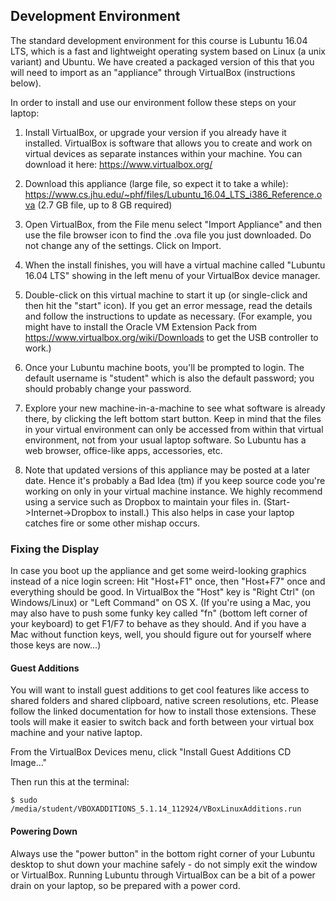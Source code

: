 ## Development Environment
The standard development environment for this course is Lubuntu 16.04 LTS, which is a fast and lightweight operating system based on Linux (a unix variant) and Ubuntu.  We have created a packaged version of this that you will need to import as an "appliance" through VirtualBox (instructions below). 
 
In order to install and use our environment follow these steps on your laptop:

1. Install VirtualBox, or upgrade your version if you already have it installed.  VirtualBox is software that allows you to create and work on virtual devices as separate instances within your machine. You can download it here: https://www.virtualbox.org/

2. Download this appliance (large file, so expect it to take a while): https://www.cs.jhu.edu/~phf/files/Lubuntu_16.04_LTS_i386_Reference.ova (2.7 GB file, up to 8 GB required)

3. Open VirtualBox, from the File menu select "Import Appliance" and then use the file browser icon to find the .ova file you just downloaded.  Do not change any of the settings.  Click on Import.

4. When the install finishes, you will have a virtual machine called "Lubuntu 16.04 LTS" showing in the left menu of your VirtualBox device manager.  

5. Double-click on this virtual machine to start it up (or single-click and then hit the "start" icon).  If you get an error message, read the details and follow the instructions to update as necessary.  (For example, you might have to install the Oracle VM Extension Pack from https://www.virtualbox.org/wiki/Downloads to get the USB controller to work.)

6. Once your Lubuntu machine boots, you'll be prompted to login.  The default username is "student" which is also the default password; you should probably change your password.

7. Explore your new machine-in-a-machine to see what software is already there, by clicking the left bottom start button.  Keep in mind that the files in your virtual environment can only be accessed from within that virtual environment, not from your usual laptop software.  So Lubuntu has a web browser, office-like apps, accessories, etc.

8. Note that updated versions of this appliance may be posted at a later date. Hence it's probably a Bad Idea (tm) if you keep source code you're working on only in your virtual machine instance. We highly recommend using a service such as Dropbox to maintain your files in. (Start->Internet->Dropbox to install.)  This also helps in case your laptop catches fire or some other mishap occurs.
 
### Fixing the Display
In case you boot up the appliance and get some weird-looking graphics instead of a nice login screen: Hit "Host+F1" once, then "Host+F7" once and everything should be good. In VirtualBox the "Host" key is "Right Ctrl" (on Windows/Linux) or "Left Command" on OS X. (If you're using a Mac, you may also have to push some funky key called "fn" (bottom left corner of your keyboard) to get F1/F7 to behave as they should. And if you have a Mac without function keys, well, you should figure out for yourself where those keys are now...)
 

#### Guest Additions
You will want to install guest additions to get cool features like access to shared folders and shared clipboard, native screen resolutions, etc. Please follow the linked documentation for how to install those extensions.  These tools will make it easier to switch back and forth between your virtual box machine and your native laptop.

From the VirtualBox Devices menu, click "Install Guest Additions CD Image..."

Then run this at the terminal:

```
$ sudo /media/student/VBOXADDITIONS_5.1.14_112924/VBoxLinuxAdditions.run
```
 
#### Powering Down
Always use the "power button" in the bottom right corner of your Lubuntu desktop to shut down your machine safely - do not simply exit the window or VirtualBox.  Running Lubuntu through VirtualBox can be a bit of a power drain on your laptop, so be prepared with a power cord.  
 
